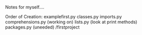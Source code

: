 Notes for myself....

Order of Creation:
examplefirst.py
classes.py
imports.py
comprehensions.py (working on)
lists.py (look at print methods)
packages.py (uneeded)
/firstproject
